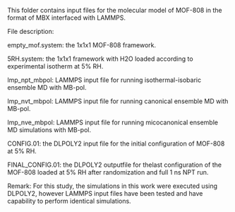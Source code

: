 This folder contains input files for the molecular model of MOF-808 in the format of MBX interfaced with LAMMPS.

File description:

empty_mof.system: the 1x1x1 MOF-808 framework.

5RH.system: the 1x1x1 framework with H2O loaded according to experimental isotherm at 5% RH.

lmp_npt_mbpol: LAMMPS input file for running isothermal-isobaric ensemble MD with MB-pol.

lmp_nvt_mbpol: LAMMPS input file for running canonical ensemble MD with MB-pol.

lmp_nve_mbpol: LAMMPS input file for running micocanonical ensemble MD simulations with MB-pol.

CONFIG.01: the DLPOLY2 input file for the initial configuration of MOF-808 at 5% RH.

FINAL_CONFIG.01: the DLPOLY2 outputfile for thelast configuration of the MOF-808 loaded at 5% RH after randomization and full 1 ns NPT run.


Remark:
For this study, the simulations in this work were executed using DLPOLY2, however LAMMPS input files have been tested and have capability to perform identical simulations.
